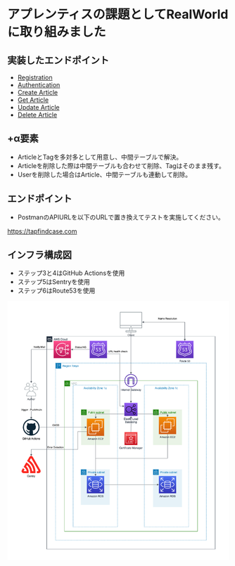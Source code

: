# アプレンティスの課題としてRealWorldに取り組みました

## 実装したエンドポイント

- [Registration](https://realworld-docs.netlify.app/docs/specs/backend-specs/endpoints#registration)
- [Authentication](https://realworld-docs.netlify.app/docs/specs/backend-specs/endpoints#authentication)
- [Create Article](https://realworld-docs.netlify.app/docs/specs/backend-specs/endpoints#create-article)
- [Get Article](https://realworld-docs.netlify.app/docs/specs/backend-specs/endpoints#get-article)
- [Update Article](https://realworld-docs.netlify.app/docs/specs/backend-specs/endpoints#update-article)
- [Delete Article](https://realworld-docs.netlify.app/docs/specs/backend-specs/endpoints#delete-article)

## +α要素

- ArticleとTagを多対多として用意し、中間テーブルで解決。
- Articleを削除した際は中間テーブルも合わせて削除、Tagはそのまま残す。
- Userを削除した場合はArticle、中間テーブルも連動して削除。

## エンドポイント

- PostmanのAPIURLを以下のURLで置き換えてテストを実施してください。

<a href="https://tapfindcase.com">https://tapfindcase.com</a>

## インフラ構成図

- ステップ3と4はGitHub Actionsを使用
- ステップ5はSentryを使用
- ステップ6はRoute53を使用

<img src="./RealWorldInfra.drawio.png" />
